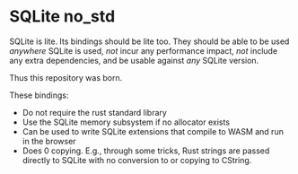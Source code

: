 # SQLite no_std

SQLite is lite. Its bindings should be lite too. They should be able to be used _anywhere_ SQLite is used, _not_ incur any performance impact, _not_ include any extra dependencies, and be usable against _any_ SQLite version.

Thus this repository was born.

These bindings:

- Do not require the rust standard library
- Use the SQLite memory subsystem if no allocator exists
- Can be used to write SQLite extensions that compile to WASM and run in the browser
- Does 0 copying. E.g., through some tricks, Rust strings are passed directly to SQLite with no conversion to or copying to CString.
